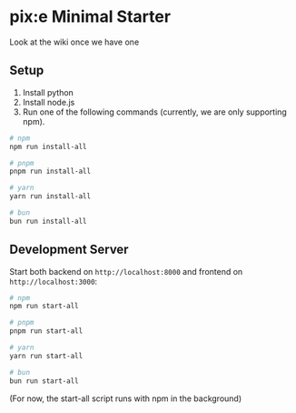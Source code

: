 # pix:e Minimal Starter

Look at the wiki once we have one

## Setup

1. Install python
2. Install node.js
3. Run one of the following commands (currently, we are only supporting npm).

```bash
# npm
npm run install-all

# pnpm
pnpm run install-all

# yarn
yarn run install-all

# bun
bun run install-all
```

## Development Server

Start both backend on `http://localhost:8000` and frontend on `http://localhost:3000`:

```bash
# npm
npm run start-all

# pnpm
pnpm run start-all

# yarn
yarn run start-all

# bun
bun run start-all
```
(For now, the start-all script runs with npm in the background)
